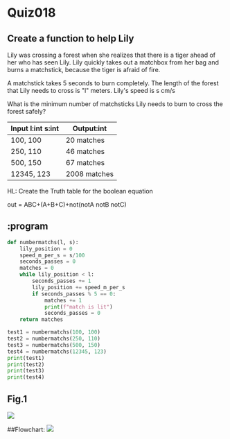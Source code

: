 # Quiz018

## Create a function to help Lily

Lily was crossing a forest when she realizes that there is a tiger ahead of her who has seen Lily.
Lily quickly takes out a matchbox from her bag and burns a matchstick, because the tiger is afraid of fire.

A matchstick takes 5 seconds to burn completely.  The length of the forest that Lily needs to cross is "l" meters. Lily's speed is s cm/s

What is the minimum number of matchsticks Lily needs to burn to cross the forest safely?

| Input l:int s:int | Output:int   |
|-------------------|--------------|
| 100, 100          | 20 matches   |
| 250, 110          | 46 matches   |
| 500, 150          | 67 matches   |
| 12345, 123        | 2008 matches |



HL: Create the Truth table for the boolean equation

out = ABC+(A+B+C)+not(notA notB notC)

## :program
```.py
def numbermatchs(l, s):
    lily_position = 0
    speed_m_per_s = s/100
    seconds_passes = 0
    matches = 0
    while lily_position < l:
        seconds_passes += 1
        lily_position += speed_m_per_s
        if seconds_passes % 5 == 0:
            matches += 1
            print(f"match is lit")
            seconds_passes = 0
    return matches

test1 = numbermatchs(100, 100)
test2 = numbermatchs(250, 110)
test3 = numbermatchs(500, 150)
test4 = numbermatchs(12345, 123)
print(test1)
print(test2)
print(test3)
print(test4)

```

## Fig.1
![](quiz010.png)

##Flowchart:
![](quiz010_flow.JPG)
